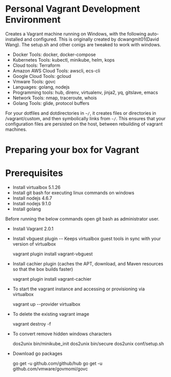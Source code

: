 # Personal Vagrant Development Environment

Creates a Vagrant machine running on Windows, with the following auto-installed and configured. This is originally created by dcwangmit01(David Wang).
The setup.sh and other conigs are tweaked to work with windows.

* Docker Tools: docker, docker-compose
* Kubernetes Tools: kubectl, minikube, helm, kops
* Cloud tools: Terraform
* Amazon AWS Cloud Tools: awscli, ecs-cli
* Google Cloud Tools: gcloud
* Vmware Tools: govc
* Languages: golang, nodejs
* Programming tools: hub, direnv, virtualenv, jinja2, yq, gitslave, emacs
* Network Tools: nmap, traceroute, whois
* Golang Tools: glide, protocol buffers

For your dotfiles and dotdirectories in `~/`, it creates files or directories
in /vagrant/custom, and then symbolically links from `~/`.  This ensures that
your configuration files are persisted on the host, between rebuilding of
vagrant machines.

# Preparing your box for Vagrant

# Prerequisites

* Install virtualbox 5.1.26
* Install git bash for executing linux commands on windows
* Install nodejs 4.6.7
* Install nodejs 9.1.0
* Install golang

Before running the below commands open git bash as administrator user.

* Install Vagrant 2.0.1

* Install vbguest plugin -- Keeps virtualbox guest tools in sync with your version of virtualbox

     vagrant plugin install vagrant-vbguest

* Install cachier plugin (caches the APT, download, and Maven resources so that the box builds faster)

    vagrant plugin install vagrant-cachier
    
* To start the vagrant instance and accessing or provisioning via virtualbox

    vagrant up --provider virtualbox 
    
* To delete the existing vagrant image

    vagrant destroy -f 
    
* To convert remove hidden windows characters 

    dos2unix bin/minikube_init
    dos2unix bin/secure
    dos2unix conf/setup.sh
   
* Download go packages 

    go get -u github.com/github/hub
    go get -u github.com/vmware/govmomi/govc




